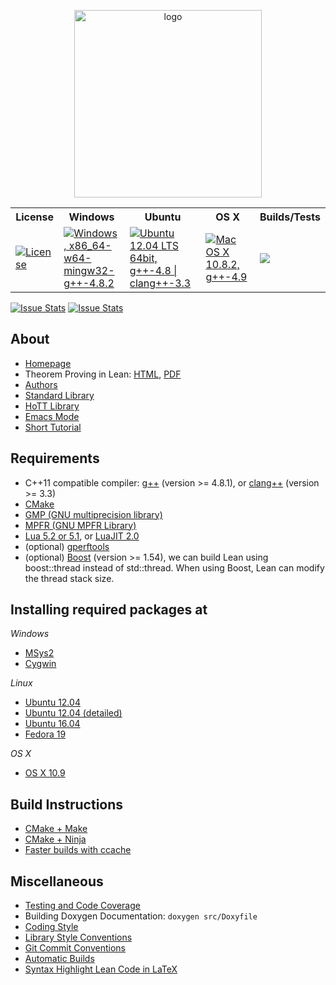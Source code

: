 <p align=center><a href="https://leanprover.github.io"><img src="https://leanprover.github.io/images/lean_logo.svg" alt="logo" width="300px"/></a></p>
<table>
  <tr>
    <th>License</th><th>Windows</th><th>Ubuntu</th><th>OS X</th><th>Builds/Tests</th>
  </tr>
  <tr>
    <td><a href="LICENSE"><img src="https://img.shields.io/badge/license-APACHE_2-green.svg?dummy" title="License"/></a></td>
    <td><a href="https://travis-ci.org/soonhokong/lean-windows"><img src="https://travis-ci.org/soonhokong/lean-windows.png?branch=master" title="Windows, x86_64-w64-mingw32-g++-4.8.2"/></a></td>
    <td><a href="https://travis-ci.org/leanprover/lean"><img src="https://travis-ci.org/leanprover/lean.png?branch=master" title="Ubuntu 12.04 LTS 64bit, g++-4.8 | clang++-3.3"/></a></td>
    <td><a href="https://travis-ci.org/soonhokong/lean-osx"><img src="https://travis-ci.org/soonhokong/lean-osx.png?branch=master" title="Mac OS X 10.8.2, g++-4.9"/></a></td>
    <td><a href="http://build.leanprover.net"><img src="https://leanprover.github.io/images/cdash.svg"/></a></td>
  </tr>
</table>

[![Issue Stats](http://issuestats.com/github/leanprover/lean/badge/pr)](http://issuestats.com/github/leanprover/lean)
[![Issue Stats](http://issuestats.com/github/leanprover/lean/badge/issue)](http://issuestats.com/github/leanprover/lean)

About
-----

- [Homepage](https://leanprover.github.io)
- Theorem Proving in Lean: [HTML](https://leanprover.github.io/tutorial/index.html), [PDF](http://leanprover.github.io/tutorial/tutorial.pdf)
- [Authors](http://leanprover.github.io/people/)
- [Standard Library](library/library.md)
- [HoTT Library](hott/hott.md)
- [Emacs Mode](src/emacs/README.md)
- [Short Tutorial](doc/lean/tutorial.org)

Requirements
------------

- C++11 compatible compiler: [g++](http://gcc.gnu.org/) (version >= 4.8.1), or [clang++](http://clang.llvm.org/cxx_status.html) (version >= 3.3)
- [CMake](http://www.cmake.org)
- [GMP (GNU multiprecision library)](http://gmplib.org/)
- [MPFR (GNU MPFR Library)](http://www.mpfr.org/)
- [Lua 5.2 or 5.1](http://www.lua.org), or [LuaJIT 2.0](http://luajit.org)
- (optional) [gperftools](https://code.google.com/p/gperftools/)
- (optional) [Boost](http://www.boost.org) (version >= 1.54), we can
  build Lean using boost::thread instead of std::thread. When using
  Boost, Lean can modify the thread stack size.

Installing required packages at
--------------------------------

_Windows_

- [MSys2](doc/make/msys2.md)
- [Cygwin](doc/make/cygwin.md)

_Linux_

- [Ubuntu 12.04](doc/make/ubuntu-12.04.md)
- [Ubuntu 12.04 (detailed)](doc/make/ubuntu-12.04-detailed.md)
- [Ubuntu 16.04](doc/make/ubuntu-16.04.md)
- [Fedora 19](doc/make/fedora-19.md)

_OS X_

- [OS X 10.9](doc/make/osx-10.9.md)

Build Instructions
------------------

- [CMake + Make](doc/make/cmake_make.md)
- [CMake + Ninja](doc/make/cmake_ninja.md)
- [Faster builds with ccache](doc/make/ccache.md)

Miscellaneous
-------------

- [Testing and Code Coverage](doc/make/coverage.md)
- Building Doxygen Documentation: `doxygen src/Doxyfile`
- [Coding Style](doc/coding_style.md)
- [Library Style Conventions](doc/lean/library_style.org)
- [Git Commit Conventions](doc/commit_convention.md)
- [Automatic Builds](doc/make/travis.md)
- [Syntax Highlight Lean Code in LaTeX](doc/syntax_highlight_in_latex.md)
